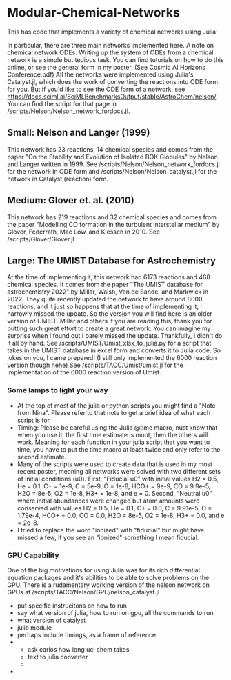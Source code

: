 
# Modular-Chemical-Networks
This has code that implements a variety of chemical networks using Julia!



In particular, there are three main networks implemented here. A note on chemical network ODEs: Writing up the system of ODEs from a chemical network is a simple but tedious task. You can find tutorials on how to do this online, or see the general form in my poster. (See Cosmic AI Horizons Conference.pdf) All the networks were implemented using Julia's Catalyst.jl, which does the work of converting the reactions into ODE form for you. But if you'd like to see the ODE form of a network, see https://docs.sciml.ai/SciMLBenchmarksOutput/stable/AstroChem/nelson/. You can find the script for that page in /scripts/Nelson/Nelson_network_fordocs.jl. 

## Small: Nelson and Langer (1999)
This network has 23 reactions, 14 chemical species and comes from the paper "On the Stability and Evolution of Isolated BOK Globules" by Nelson and Langer written in 1999. 
See /scripts/Nelson/Nelson_network_fordocs.jl for the network in ODE form and /scripts/Nelson/Nelson_catalyst.jl for the network in Catalyst (reaction) form. 

## Medium: Glover et. al. (2010)
This network has 219 reactions and 32 chemical species and comes from the paper "Modelling CO formation in the turbulent interstellar medium" by Glover, Federrath, Mac Low, and Klessen in 2010. 
See /scripts/Glover/Glover.jl

## Large: The UMIST Database for Astrochemistry
At the time of implementing it, this network had 6173 reactions and 468 chemical species. It comes from the paper "The UMIST database for astrochemistry 2022" by Millar, Walsh, Van de Sande, and Markwick in 2022. They quite recently updated the network to have around 8000 reactions, and it just so happens that at the time of implementing it, I narrowly missed the update. So the version you will find here is an older version of UMIST. Millar and others if you are reading this, thank you for putting such great effort to create a great network. You can imagine my surprise when I found out I barely missed the update. Thankfully, I didn't do it all by hand. See /scripts/UMIST/Umist_xlsx_to_julia.py for a script that takes in the UMIST database in excel form and converts it to Julia code. So jokes on you, I came prepared! (I still only implemented the 6000 reaction version though hehe) See /scripts/TACC/Umist/umist.jl for the implementation of the 6000 reaction version of Umist. 

### Some lamps to light your way
- At the top of most of the julia or python scripts you might find a "Note from Nina". Please refer to that note to get a brief idea of what each script is for. 
- Timing: Please be careful using the Julia @time macro, nust know that when you use it, the first time estimate is moot, then the others will work. Meaning for each function in your julia script that you want to time, you have to put the time macro at least twice and only refer to the second estimate.
- Many of the scripts were used to create data that is used in my most recent poster, meaning all networks were solved with two  different  sets  of  initial conditions (u0). First, “Fiducial u0” with initial values H2 = 0.5, He = 0.1, C+ = 1e-9, C = 5e-9, O = 1e-8, HCO+ = 9e-9, CO = 9.9e-5, H2O = 8e-5, O2 = 1e-8, H3+ = 1e-8, and e = 0. Second, “Neutral u0” where initial abundances were changed  but  atom  amounts were conserved with values H2 = 0.5, He = 0.1, C+ = 0.0,  C = 9.91e-5, O = 1.79e-4, HCO+ = 0.0, CO = 0.0, H2O = 8e-5, O2 = 1e-8, H3+ = 0.0, and e = 2e-8. 
- I tried to replace the word "ionized" with "fiducial" but might have missed a few, if you see an "ionized" something I mean fiducial.

### GPU Capability
One of the big motivations for using Julia was for its rich differential equation packages and it's abilities to be able to solve problems on the GPU. There is a rudamentary working version of the nelson network on GPUs at /scripts/TACC/Nelson/GPU/nelson_catalyst.jl



- put specific instrucitons on how to run
- say what version of julia, how to run on gpu, all the commands to run
- what version of catalyst
- julia module
- perhaps include timings, as a frame of reference
- - ask carlos how long ucl chem takes
  - text to julia converter
  - 
- 

